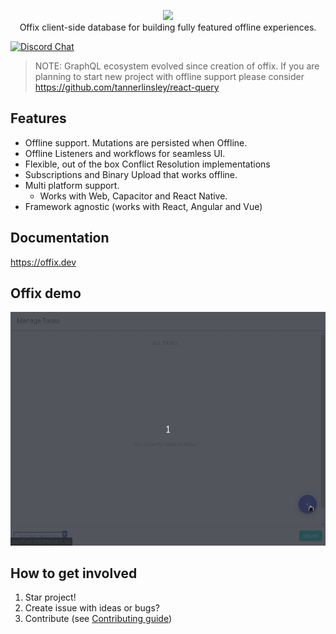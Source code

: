 <p align="center">
  <img width="400" src="https://github.com/aerogear/offix/raw/master/resources/logo.png">
  <br/>
  Offix client-side database for building fully featured offline experiences.
</p>

[![Discord Chat](https://img.shields.io/discord/625400653321076807)](https://discord.gg/mJ7j84m)

> NOTE: GraphQL ecosystem evolved since creation of offix.
If you are planning to start new project with offline support please consider
https://github.com/tannerlinsley/react-query

## Features

- Offline support. Mutations are persisted when Offline.
- Offline Listeners and workflows for seamless UI.
- Flexible, out of the box Conflict Resolution implementations
- Subscriptions and Binary Upload that works offline.
- Multi platform support.
    - Works with Web, Capacitor and React Native.
- Framework agnostic (works with React, Angular and Vue)

## Documentation

https://offix.dev

## Offix demo

<!-- [![Offix](http://img.youtube.com/vi/CrYinCtTHds/0.jpg)](http://www.youtube.com/watch?v=CrYinCtTHds "Offix") -->
![Offix](/resources/offix-web.gif)

## How to get involved

1) Star project!
2) Create issue with ideas or bugs?
3) Contribute (see [Contributing guide](./.github/CONTRIBUTING.md))
